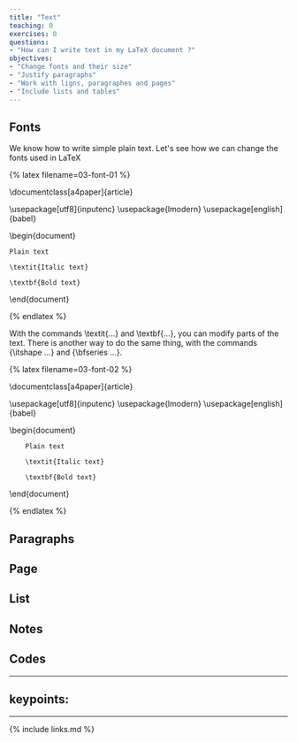 ```yaml
---
title: "Text"
teaching: 0
exercises: 0
questions:
- "How can I write text in my LaTeX document ?"
objectives:
- "Change fonts and their size"
- "Justify paragraphs"
- "Work with ligns, paragraphes and pages"
- "Include lists and tables"
---
```


## Fonts
We know how to write simple plain text.
Let's see how we can change the fonts used in LaTeX
 

{% latex filename=03-font-01 %}

\documentclass[a4paper]{article}

\usepackage[utf8]{inputenc}
\usepackage{lmodern}
\usepackage[english]{babel}

\begin{document}

	Plain text

	\textit{Italic text}

	\textbf{Bold text}

\end{document}

{% endlatex %}

With the commands \textit{...} and \textbf{...}, you can modify parts of the text.
There is another way to do the same thing, with the commands {\itshape ...} and {\bfseries ...}.



{% latex filename=03-font-02 %}

\documentclass[a4paper]{article}

\usepackage[utf8]{inputenc}
\usepackage{lmodern}
\usepackage[english]{babel}

\begin{document}

        Plain text

        \textit{Italic text}

        \textbf{Bold text}

\end{document}

{% endlatex %}


## Paragraphs

## Page

## List

## Notes

## Codes

---

keypoints:
- 
---
{% include links.md %}

